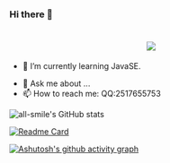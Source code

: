 ### Hi there 👋

<h1 align="center"> <a href="https://sunguoqi.com/"> <img src="https://readme-typing-svg.herokuapp.com/?lines=小魏同学祝你工作愉快!&center=true&size=27"> </a> </h1>


<!-- **zechaowei/zechaowei** is a ✨ _special_ ✨ repository because its `README.md` (this file) appears on your GitHub profile. 

Here are some ideas to get you started:
-->

<!-- - 🔭 I’m currently working on ...  我目前正在做... -->
- 🌱 I’m currently learning JavaSE.     <!-- 我目前正在学习 ... -->
<!-- - 👯 I’m looking to collaborate on ... -->  <!-- 我想要的合作... -->
<!-- - 🤔 I’m looking for help with ...  -->   <!-- 我在寻求帮助 -->
- 💬 Ask me about ...               <!-- 问我相关问题 -->
- 📫 How to reach me:               <!-- 如何联系我： -->  QQ:2517655753           
<!-- - 😄 Pronouns: ...  -->                <!-- 代名词 -->
<!-- - ⚡ Fun fact: ...   -->               <!-- 有趣的事实.... -->

![all-smile's GitHub stats](https://github-readme-stats.vercel.app/api?username=zechaowei&show_icons=true&theme=tokyonight)


<!--
<div align="center"> <img height="137px" src="https://github-readme-stats.vercel.app/api?username=zechaowei&hide_title=true&hide_border=true&show_icons=trueline_height=21&text_color=000&icon_color=000&bg_color=0,ea6161,ffc64d,fffc4d,52fa5a&theme=graywhite" /> </div>
-->

[![Readme Card](https://github-readme-stats.vercel.app/api/pin/?username=zechaowei&repo=zechaowei.github.io)](https://github.com/zechaowei/zechaowei.github.io)

<!-- 热门语言卡片显示了 GitHub 用户常用的编程语言 -->
<!--
    [![Top Langs](https://github-readme-stats.vercel.app/api/top-langs/?username=zechaowei)](https://github.com/zechaowei/idea-demo/tree/master)
-->

[![Ashutosh's github activity graph](https://github-readme-activity-graph.cyclic.app/graph?username=zechaowei&theme=tokyo-night)](https://github.com/zechaowei/idea-demo)
